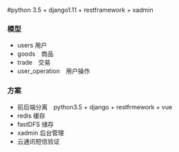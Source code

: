 #python 3.5 + django1.11 + restframework + xadmin
### 模型
- users 用户
- goods　商品
- trade　交易
- user_operation　用户操作

### 方案
- 前后端分离　python3.5 + django + restfrmework + vue
- redis 缓存
- fastDFS 储存
- xadmin 后台管理
- 云通讯短信验证